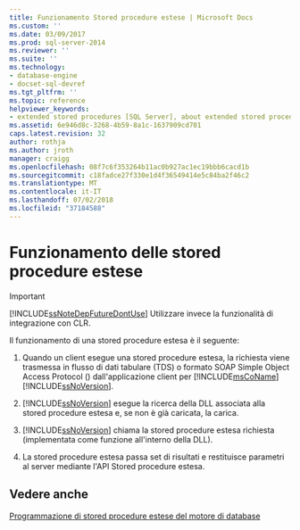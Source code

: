 ```yaml
---
title: Funzionamento Stored procedure estese | Microsoft Docs
ms.custom: ''
ms.date: 03/09/2017
ms.prod: sql-server-2014
ms.reviewer: ''
ms.suite: ''
ms.technology:
- database-engine
- docset-sql-devref
ms.tgt_pltfrm: ''
ms.topic: reference
helpviewer_keywords:
- extended stored procedures [SQL Server], about extended stored procedures
ms.assetid: 6e946d8c-3268-4b59-8a1c-1637909cd701
caps.latest.revision: 32
author: rothja
ms.author: jroth
manager: craigg
ms.openlocfilehash: 08f7c6f353264b11ac0b927ac1ec19bbb6cacd1b
ms.sourcegitcommit: c18fadce27f330e1d4f36549414e5c84ba2f46c2
ms.translationtype: MT
ms.contentlocale: it-IT
ms.lasthandoff: 07/02/2018
ms.locfileid: "37184588"
---
```

# <a name="how-extended-stored-procedures-work"></a>Funzionamento delle stored procedure estese
    
> [!IMPORTANT]  
>  [!INCLUDE[ssNoteDepFutureDontUse](../../includes/ssnotedepfuturedontuse-md.md)] Utilizzare invece la funzionalità di integrazione con CLR.  
  
 Il funzionamento di una stored procedure estesa è il seguente:  
  
1.  Quando un client esegue una stored procedure estesa, la richiesta viene trasmessa in flusso di dati tabulare (TDS) o formato SOAP Simple Object Access Protocol () dall'applicazione client per [!INCLUDE[msCoName](../../includes/msconame-md.md)] [!INCLUDE[ssNoVersion](../../includes/ssnoversion-md.md)].  
  
2.  [!INCLUDE[ssNoVersion](../../includes/ssnoversion-md.md)] esegue la ricerca della DLL associata alla stored procedure estesa e, se non è già caricata, la carica.  
  
3.  [!INCLUDE[ssNoVersion](../../includes/ssnoversion-md.md)] chiama la stored procedure estesa richiesta (implementata come funzione all'interno della DLL).  
  
4.  La stored procedure estesa passa set di risultati e restituisce parametri al server mediante l'API Stored procedure estesa.  
  
## <a name="see-also"></a>Vedere anche  
 [Programmazione di stored procedure estese del motore di database](../database-engine-extended-stored-procedure-programming.md)  
  
  
